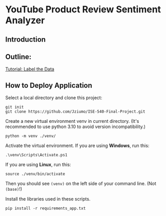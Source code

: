 # YouTube Product Review Sentiment Analyzer

## Introduction



## Outline: 

[Tutorial: Label the Data](./doc/label_data_tutorial.md)

## How to Deploy Application

Select a local directory and clone this project: 

```
git init
git clone https://github.com/Jziumo/ISE-540-Final-Project.git
```

Create a new virtual environment venv in current directory. (It's recommended to use python 3.10 to avoid version incompatibility.)

```
python -m venv ./venv/
```

Activate the virtual environment. If you are using **Windows**, run this: 

```
.\venv\Scripts\Activate.ps1
```

If you are using **Linux**, run this: 

```
source ./venv/bin/activate
```

Then you should see `(venv)` on the left side of your command line. (Not `(base)`!)

Install the libraries used in these scripts. 

```
pip install -r requirements_app.txt
```
